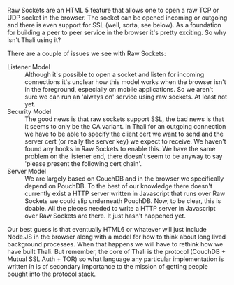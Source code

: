 Raw Sockets are an HTML 5 feature that allows one to open a raw TCP or UDP socket in the browser. The socket can be opened incoming or outgoing and there is even support for SSL (well, sorta, see below). As a foundation for building a peer to peer service in the browser it's pretty exciting. So why isn't Thali using it?

There are a couple of issues we see with Raw Sockets:

<dl>

<dt>Listener Model</dt>

<dd>Although it's possible to open a socket and listen for incoming connections it's unclear how this model works when the browser isn't in the foreground, especially on mobile applications. So we aren't sure we can run an 'always on' service using raw sockets. At least not yet.</dd>

<dt>Security Model</dt>

<dd>
The good news is that raw sockets support SSL, the bad news is that it seems to only be the CA variant. In Thali for an outgoing connection we have to be able to specify the client cert we want to send and the server cert (or really the server key) we expect to receive. We haven't found any hooks in Raw Sockets to enable this. We have the same problem on the listener end, there doesn't seem to be anyway to say 'please present the following cert chain'.
</dd>

<dt>Server Model</dt>

<dd> We are largely based on CouchDB and in the browser we specifically depend on PouchDB. To the best of our knowledge there doesn't currently exist a HTTP server written in Javascript that runs over Raw Sockets we could slip underneath PouchDB. Now, to be clear, this is doable. All the pieces needed to write a HTTP server in Javascript over Raw Sockets are there. It just hasn't happened yet. </dd>
</dl>

Our best guess is that eventually HTML6 or whatever will just include Node.JS in the browser along with a model for how to think about long lived background processes. When that happens we will have to rethink how we have built Thali. But remember, the core of Thali is the protocol (CouchDB + Mutual SSL Auth + TOR) so what language any particular implementation is written in is of secondary importance to the mission of getting people bought into the protocol stack.
